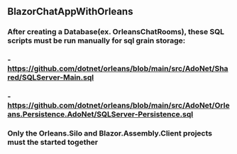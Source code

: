 ##  BlazorChatAppWithOrleans
### After creating a Database(ex. OrleansChatRooms), these SQL scripts must be run manually for sql grain storage:
### - https://github.com/dotnet/orleans/blob/main/src/AdoNet/Shared/SQLServer-Main.sql
### - https://github.com/dotnet/orleans/blob/main/src/AdoNet/Orleans.Persistence.AdoNet/SQLServer-Persistence.sql
### Only the Orleans.Silo and Blazor.Assembly.Client projects must the started together 
